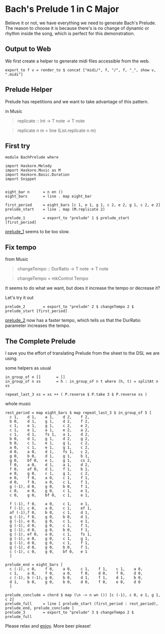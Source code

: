 Bach's Prelude 1 in C Major
===========================

Believe it or not, we have everything we need to generate Bach's Prelude. The reason to choose it is because there's is no change of dynamic or rhythm inside the song, which is perfect for this demonstration.

Output to Web
--------------

We first create a helper to generate midi files accessible from the web.

	export_to f v = render_to $ concat ["midi/", f, "/", f, "_", show v, ".midi"]


Prelude Helper
---------------

Prelude has repetitions and we want to take advantage of this pattern.

in Music

> replicate :: Int -> T note -> T note

> replicate n m = line (List.replicate n m)


First try
----------

	module BachPrelude where

	import Haskore.Melody
	import Haskore.Music as M
	import Haskore.Basic.Duration
	import Snippet
	
	
	eight_bar n      = n en ()
	eight_bars       = line . map eight_bar

	first_period     = eight_bars [c 1, e 1, g 1, c 2, e 2, g 1, c 2, e 2]
	prelude_start    = line . map (M.replicate 2)

	prelude_1        = export_to "prelude" 1 $ prelude_start [first_period]


[prelude_1](../midi/prelude/prelude_1.midi?raw=true) seems to be too slow.


Fix tempo
----------

from Music

> changeTempo :: DurRatio -> T note -> T note

> changeTempo = mkControl Tempo

It seems to do what we want, but does it increase the tempo or decrease it?

Let's try it out

	prelude_2        = export_to "prelude" 2 $ changeTempo 2 $ prelude_start [first_period]

[prelude_2](../midi/prelude/prelude_2.midi?raw=true) now has a faster tempo, which tells us that the DurRatio parameter increases the tempo.


The Complete Prelude
---------------------

I save you the effort of translating Prelude from the sheet to the DSL we are using.

some helpers as usual

	in_group_of n []       = []
	in_group_of n xs       = h : in_group_of n t where (h, t) = splitAt n xs
	
	repeat_last_3 xs = xs ++ ( P.reverse $ P.take 3 $ P.reverse xs )

whole music

	rest_period = map eight_bars $ map repeat_last_3 $ in_group_of 5 [
	  c 1,    d 1,    a 1,    d 2,    f 2,
	  b 0,    d 1,    g 1,    d 2,    f 2,
	  c 1,    e 1,    g 1,    c 2,    e 2, 
	  c 1,    e 1,    a 1,    e 2,    a 2,
	  c 1,    d 1,    fs 1,   a 1,    d 2, 
	  b 0,    d 1,    g 1,    d 2,    g 2,
	  b 0,    c 1,    e 1,    g 1,    c 2,
	  a 0,    c 1,    e 1,    g 1,    c 2,
	  d 0,    a 0,    d 1,    fs 1,   c 2,
	  g 0,    b 0,    d 1,    g 1,    b 1,
	  g 0,    bf 0,   e 1,    g 1,    cs 2,
	  f 0,    a 0,    d 1,    a 1,    d 2,
	  f 0,    af 0,   d 1,    f 1,    b 1,
	  e 0,    g 0,    c 1,    g 1,    c 2,
	  e 0,    f 0,    a 0,    c 1,    f 1,
	  d 0,    f 0,    a 0,    c 1,    f 1,
	  g (-1), d 0,    g 0,    b 0,    f 1,
	  c 0,    e 0,    g 0,    c 1,    e 1,
	  c 0,    g 0,    bf 0,   c 1,    e 1,  
  
	  f (-1), f 0,    a 0,    c 1,    e 1,
	  f (-1), c 0,    a 0,    c 1,    ef 1,
	  af (-1),f 0,    b 0,    c 1,    d 1,
	  g (-1), f 0,    g 0,    b 0,    d 1,
	  g (-1), e 0,    g 0,    c 1,    e 1,
	  g (-1), d 0,    g 0,    c 1,    f 1,
	  g (-1), d 0,    g 0,    b 0,    f 1,
	  g (-1), ef 0,   a 0,    c 1,    fs 1,
	  g (-1), e 0,    g 0,    c 1,    g 1,
	  g (-1), d 0,    g 0,    c 1,    f 1,
	  g (-1), d 0,    g 0,    b 0,    f 1,
	  c (-1), c 0,    g 0,    bf 0,   e 1
	  ]

	prelude_end = eight_bars [
	  c (-1), c 0,    f 0,    a 0,    c 1,    f 1,    c 1,    a 0,
	  c 1,    a 0,    f 0,    a 0,    f 0,    d 0,    f 0,    d 0,
	  c (-1), b (-1), g 0,    b 0,    d 1,    f 1,    d 1,    b 0,
	  d 1,    b 0,    g 0,    b 0,    d 0,    f 0,    e 0,    d 0
	  ]

	prelude_conclude = chord $ map (\n -> n wn ()) [c (-1), c 0, e 1, g 1, c 2]
	prelude_full     = line [ prelude_start (first_period : rest_period), prelude_end, prelude_conclude ]
	prelude_3        = export_to "prelude" 3 $ changeTempo 2 $ prelude_full

Please relax and [enjoy](../midi/prelude/prelude_3.midi?raw=true). More beer please!